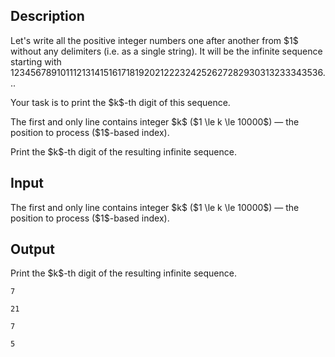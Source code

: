 ## Description

<div><p>Let's write all the positive integer numbers one after another from $1$ without any delimiters (i.e. as a single string). It will be the infinite sequence starting with <span class="tex-font-style-tt">123456789101112131415161718192021222324252627282930313233343536...</span></p><p>Your task is to print the $k$-th digit of this sequence.</p></div><div class="input-specification"><p>The first and only line contains integer $k$ ($1 \le k \le 10000$) — the position to process ($1$-based index).</p></div><div class="output-specification"><p>Print the $k$-th digit of the resulting infinite sequence.</p></div>

## Input

<p>The first and only line contains integer $k$ ($1 \le k \le 10000$) — the position to process ($1$-based index).</p>

## Output

<p>Print the $k$-th digit of the resulting infinite sequence.</p>





```input1
7
```




```input2
21
```




```output1
7
```




```output2
5
```


